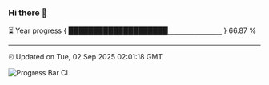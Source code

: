 ### Hi there 👋

⏳ Year progress { ████████████████████▁▁▁▁▁▁▁▁▁▁ } 66.87 %

---

⏰ Updated on Tue, 02 Sep 2025 02:01:18 GMT

![Progress Bar CI](https://github.com/DhruviPatel157/GitHub-Actions-Demo/workflows/Progress%20Bar%20CI/badge.svg)
